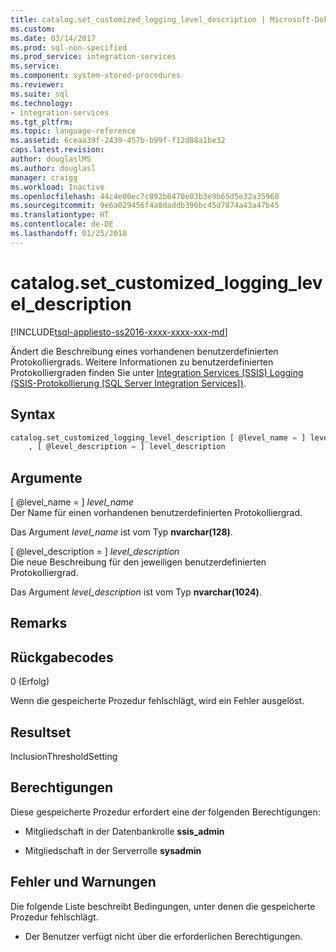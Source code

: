 ```yaml
---
title: catalog.set_customized_logging_level_description | Microsoft-Dokumentation
ms.custom: 
ms.date: 03/14/2017
ms.prod: sql-non-specified
ms.prod_service: integration-services
ms.service: 
ms.component: system-stored-procedures
ms.reviewer: 
ms.suite: sql
ms.technology:
- integration-services
ms.tgt_pltfrm: 
ms.topic: language-reference
ms.assetid: 6ceaa39f-2439-457b-b99f-f12d88a1be32
caps.latest.revision: 
author: douglaslMS
ms.author: douglasl
manager: craigg
ms.workload: Inactive
ms.openlocfilehash: 44c4e00ec7c892b0470e03b3e9b65d5e32a35960
ms.sourcegitcommit: 9e6a029456f4a8daddb396bc45d7874a43a47b45
ms.translationtype: HT
ms.contentlocale: de-DE
ms.lasthandoff: 01/25/2018
---
```

# <a name="catalogsetcustomizedloggingleveldescription"></a>catalog.set_customized_logging_level_description
[!INCLUDE[tsql-appliesto-ss2016-xxxx-xxxx-xxx-md](../../includes/tsql-appliesto-ss2016-xxxx-xxxx-xxx-md.md)]

  Ändert die Beschreibung eines vorhandenen benutzerdefinierten Protokolliergrads. Weitere Informationen zu benutzerdefinierten Protokolliergraden finden Sie unter [Integration Services &#40;SSIS&#41; Logging (SSIS-Protokollierung [SQL Server Integration Services])](../../integration-services/performance/integration-services-ssis-logging.md).  
  
## <a name="syntax"></a>Syntax  
  
```sql  
catalog.set_customized_logging_level_description [ @level_name = ] level_name  
    , [ @level_description = ] level_description  
```  
  
## <a name="arguments"></a>Argumente  
 [ @level_name = ] *level_name*  
 Der Name für einen vorhandenen benutzerdefinierten Protokolliergrad.  
  
 Das Argument *level_name* ist vom Typ **nvarchar(128)**.  
  
 [ @level_description = ] *level_description*  
 Die neue Beschreibung für den jeweiligen benutzerdefinierten Protokolliergrad.  
  
 Das Argument *level_description* ist vom Typ **nvarchar(1024)**.  
  
## <a name="remarks"></a>Remarks  
  
## <a name="return-codes"></a>Rückgabecodes  
 0 (Erfolg)  
  
 Wenn die gespeicherte Prozedur fehlschlägt, wird ein Fehler ausgelöst.  
  
## <a name="result-set"></a>Resultset  
 InclusionThresholdSetting  
  
## <a name="permissions"></a>Berechtigungen  
 Diese gespeicherte Prozedur erfordert eine der folgenden Berechtigungen:  
  
-   Mitgliedschaft in der Datenbankrolle **ssis_admin**  
  
-   Mitgliedschaft in der Serverrolle **sysadmin**  
  
## <a name="errors-and-warnings"></a>Fehler und Warnungen  
 Die folgende Liste beschreibt Bedingungen, unter denen die gespeicherte Prozedur fehlschlägt.  
  
-   Der Benutzer verfügt nicht über die erforderlichen Berechtigungen.  
  
  
